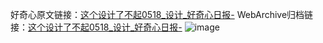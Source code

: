 好奇心原文链接：[这个设计了不起0518_设计_好奇心日报-](https://www.qdaily.com/articles/9678.html)
WebArchive归档链接：[这个设计了不起0518_设计_好奇心日报-](http://web.archive.org/web/20190623154721/https://www.qdaily.com/articles/9678.html)
![image](http://ww3.sinaimg.cn/large/007d5XDply1g3vg7htfuyj30u01hkdln)